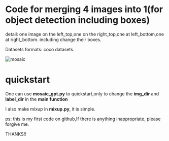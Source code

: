 # Code for merging 4 images into 1(for object detection including boxes)

detail: one image on the left_top,one on the right_top,one at left_bottom,one at right_bottom. including change their boxes.



Datasets formats: coco datasets.

![mosaic](D:\PythonProjects\Mosaic_img\mosaic.png)

# quickstart

One can use **mosaic_gpt.py** to quickstart,only to change the **img_dir** and **label_dir** in the **main function**

I also make mixup in **mixup.py**, it is simple.



ps: this is my first code on github,If there is anything inappropriate, please forgive me.



THANKS!!